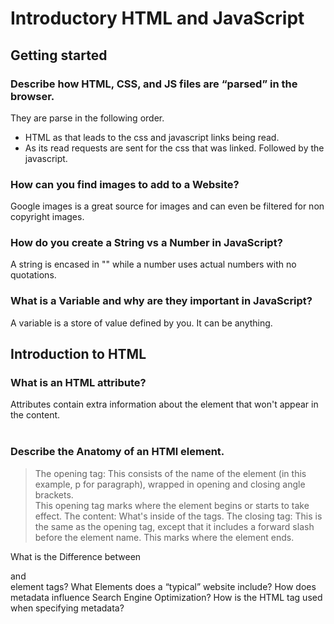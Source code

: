 # Introductory HTML and JavaScript

## Getting started

### Describe how HTML, CSS, and JS files are “parsed” in the browser.  

They are parse in the following order.  
- HTML as that leads to the css and javascript links being read.  
- As its read requests are sent for the css that was linked. Followed by the javascript.  

### How can you find images to add to a Website?  
Google images is a great source for images and can even be filtered for non copyright images.  

### How do you create a String vs a Number in JavaScript?  
A string is encased in "" while a number uses actual numbers with no quotations.  

### What is a Variable and why are they important in JavaScript?  
A variable is a store of value defined by you. It can be anything.  

## Introduction to HTML  

### What is an HTML attribute?  
Attributes contain extra information about the element that won't appear in the content.  
<br>
### Describe the Anatomy of an HTMl element.  
>The opening tag: This consists of the name of the element (in this example, p for paragraph), wrapped in opening and closing angle brackets.  
>This opening tag marks where the element begins or starts to take effect.
>The content: What's inside of the tags.
>The closing tag: This is the same as the opening tag, except that it includes a forward slash before the element name. This marks where the element ends.  

What is the Difference between <article> and <section> element tags?
What Elements does a “typical” website include?
How does metadata influence Search Engine Optimization?
How is the <meta> HTML tag used when specifying metadata?
